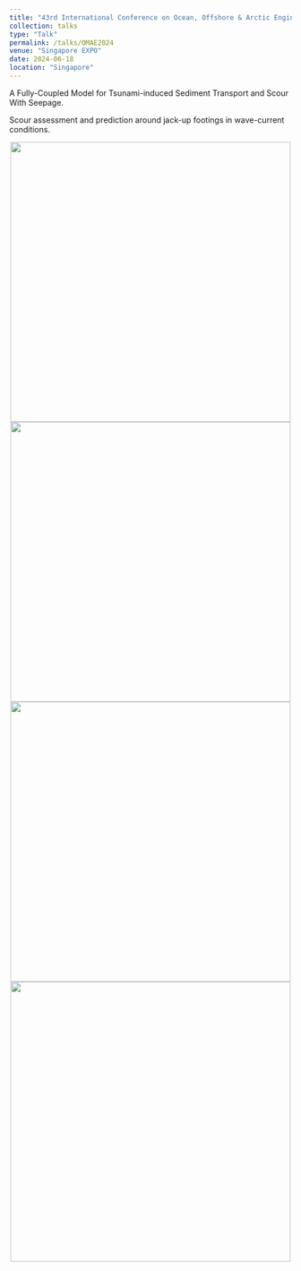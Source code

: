 ```yaml
---
title: "43rd International Conference on Ocean, Offshore & Arctic Engineering"
collection: talks
type: "Talk"
permalink: /talks/OMAE2024
venue: "Singapore EXPO"
date: 2024-06-18
location: "Singapore"
---
```


A Fully-Coupled Model for Tsunami-induced Sediment Transport and Scour With Seepage.

Scour assessment and prediction around jack-up footings in wave-current conditions.

<div align=center><img src="http://huzhengyu.github.io/images/OMAE2024a.jpg" width = 500></div>
<div align=center><img src="http://huzhengyu.github.io/images/OMAE2024b.jpg" width = 500></div>
<div align=center><img src="http://huzhengyu.github.io/images/OMAE2024c.jpg" width = 500></div>
<div align=center><img src="http://huzhengyu.github.io/images/OMAE2024d.jpg" width = 500></div>
